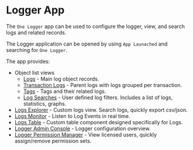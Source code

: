 # Logger App

The `One Logger` app can be used to configure the logger, view, and search logs and related records.

The Logger application can be opened by using `App Launached` and searching for `One Logger`.

The app provides:

-   Object list views
    -   [Logs](/object-reference/ok__Log__c) - Main log object records.
    -   [Transaction Logs](/object-reference/ok__Transaction_Log__c) - Parent logs with logs grouped per transaction.
    -   [Tags](/object-reference/ok__Tag__c) - Tags and their related logs.
    -   [Log Searches](/object-reference/ok__Log_Search__c) - User defined log filters. Includes a list of logs, statistics, graphs.
-   [Logs Explorer](/docs/app/logs-explorer) - Custom logs view. Search logs, quickly export csv/json.
-   [Logs Monitor](/docs/app/logs-monitor) - Listen to Log Events in real time.
-   [Logs Table](/docs/app/logs-table) - Custom table component designed specifically for Logs.
-   [Logger Admin Console](/docs/app/admin-console) - Logger configuration overview.
-   [Logger Permission Manager](/docs/app/permission-manager) - View licensed users, quickly assign/remove permission sets.
